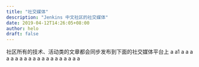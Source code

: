 ```yaml
---
title: "社交媒体"
description: "Jenkins 中文社区的社交媒体"
date: 2019-04-12T14:26:05+08:00
author: helo
draft: false
---
```


社区所有的技术、活动类的文章都会同步发布到下面的社交媒体平台上
a
a1
a
a
a
a
a
a
a
a
a
a
a
a
a
a
a
a
a
a
a
a
